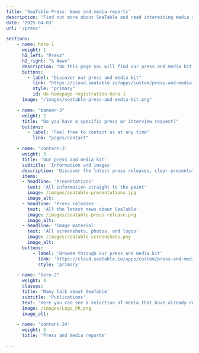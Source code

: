 ```yaml
---
title: 'SeaTable Press: News and media reports'
description: 'Find out more about SeaTable and read interesting media reports that take a closer look at our no-code platform.'
date: '2025-04-03'
url: '/press'

sections:
    - name: hero-1
      weight: 1
      h2_left: "Press"
      h2_right: "& News"
      description: "On this page you will find our press and media kit as well as interesting media reports about SeaTable. Because not only we report about us, but also numerous media.<br></br>Would you also like to write about us? We are always happy to give you more information."
      buttons:
        - label: "Discover our press and media kit"
          link: "https://cloud.seatable.io/apps/custom/press-and-media-kit"
          style: "primary"
          id: de-homepage-registration-hero-1
      image: "/images/seatable-press-and-media-kit.png"

    - name: "banner-3"
      weight: 2
      title: "Do you have a specific press or interview request?"
      buttons:
        - label: "Feel free to contact us at any time"
          link: "pages/contact"

    - name: 'content-3'
      weight: 3
      title: 'Our press and media kit'
      subtitle: 'Information and images'
      description: 'Discover the latest press releases, clear presentations and immediately usable image material. All of this is available for you to download in our press and media kit.'
      items:
      - headline: 'Presentations'
        text: 'All information straight to the point'
        image: /images/seatable-presentations.jpg
        image_alt:
      - headline: 'Press releases'
        text: 'All the latest news about SeaTable'
        image: /images/seatable-press-release.png
        image_alt:
      - headline: 'Image material'
        text: 'All screenshots, photos, and logos'
        image: /images/seatable-screenshots.png
        image_alt:
      buttons:
          - label: 'Browse through our press and media kit'
            link: 'https://cloud.seatable.io/apps/custom/press-and-media-kit'
            style: 'primary'

    - name: "hero-2"
      weight: 4
      classes:
      title: 'Many talk about SeaTable'
      subtitle: 'Publications'
      text: 'Here you can see a selection of media that have already reported on SeaTable.'
      image: /images/Logo_PR.png
      image_alt:

    - name: 'content-24'
      weight: 5
      title: 'Press and media reports'

---
```

